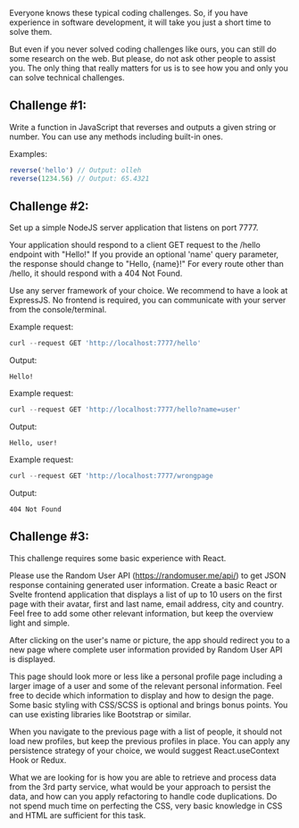 Everyone knows these typical coding challenges. 
So, if you have experience in software development, it will take you just a short time to solve them.

But even if you never solved coding challenges like ours, you can still do some research on the web.
But please, do not ask other people to assist you. 
The only thing that really matters for us is to see how you and only you can solve technical challenges.

## Challenge #1:
Write a function in JavaScript that reverses and outputs a given string or number.
You can use any methods including built-in ones.

Examples:
```js
reverse('hello') // Output: olleh
reverse(1234.56) // Output: 65.4321
```


## Challenge #2:
Set up a simple NodeJS server application that listens on port 7777.

Your application should respond to a client GET request to the /hello endpoint with "Hello!"
If you provide an optional 'name' query parameter, the response should change to "Hello, {name}!"
For every route other than /hello, it should respond with a 404 Not Found.

Use any server framework of your choice. We recommend to have a look at ExpressJS.
No frontend is required, you can communicate with your server from the console/terminal.

Example request:
```js
curl --request GET 'http://localhost:7777/hello'
```

Output:
```
Hello!
```

Example request:
```js
curl --request GET 'http://localhost:7777/hello?name=user'
```

Output:
```
Hello, user!
```


Example request:
```js
curl --request GET 'http://localhost:7777/wrongpage
```

Output:
```
404 Not Found
```


## Challenge #3:
This challenge requires some basic experience with React.

Please use the Random User API (https://randomuser.me/api/) to get JSON response containing generated user information.
Create a basic React or Svelte frontend application that displays a list of up to 10 users on the first page with their avatar, first and last name, email address, city and country. 
Feel free to add some other relevant information, but keep the overview light and simple.

After clicking on the user's name or picture, the app should redirect you to a new page where complete user information provided by Random User API is displayed.

This page should look more or less like a personal profile page including a larger image of a user and some of the relevant personal information.
Feel free to decide which information to display and how to design the page. 
Some basic styling with CSS/SCSS is optional and brings bonus points. You can use existing libraries like Bootstrap or similar.

When you navigate to the previous page with a list of people, it should not load new profiles, but keep the previous profiles in place. 
You can apply any persistence strategy of your choice, we would suggest React.useContext Hook or Redux.

What we are looking for is how you are able to retrieve and process data from the 3rd party service, what would be your approach to persist the data, and how can you apply refactoring to handle code duplications.
Do not spend much time on perfecting the CSS, very basic knowledge in CSS and HTML are sufficient for this task.

